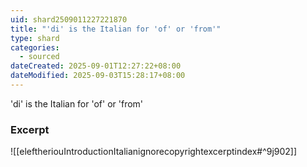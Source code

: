 ```yaml
---
uid: shard2509011227221870
title: "'di' is the Italian for 'of' or 'from'"
type: shard
categories:
  - sourced
dateCreated: 2025-09-01T12:27:22+08:00
dateModified: 2025-09-03T15:28:17+08:00
---
```

'di' is the Italian for 'of' or 'from'

### Excerpt
![[eleftheriouIntroductionItalianignorecopyrightexcerptindex#^9j902]]